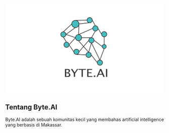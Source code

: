 <p align="center">
  <img src="byte-ai.jpg" alt="logo banner">
  <br>
</p>

## Tentang Byte.AI
Byte.AI adalah sebuah komunitas kecil yang membahas artificial intelligence yang berbasis di Makassar.